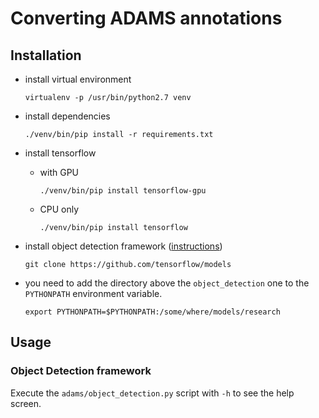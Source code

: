 # Converting ADAMS annotations

## Installation

* install virtual environment

  ```commandline
  virtualenv -p /usr/bin/python2.7 venv
  ```

* install dependencies

  ```commandline
  ./venv/bin/pip install -r requirements.txt 
  ```

* install tensorflow

  * with GPU
  
    ```commandline
    ./venv/bin/pip install tensorflow-gpu
    ```
    
  * CPU only
  
    ```commandline
    ./venv/bin/pip install tensorflow
    ```
    
* install object detection framework ([instructions](https://github.com/tensorflow/models/blob/master/research/object_detection/g3doc/installation.md))

  ```commandline
  git clone https://github.com/tensorflow/models
  ```

* you need to add the directory above the `object_detection` one to the `PYTHONPATH`
  environment variable.
  
  ```commandline
  export PYTHONPATH=$PYTHONPATH:/some/where/models/research
  ```

## Usage

### Object Detection framework

Execute the `adams/object_detection.py` script with `-h` to see the help screen.

